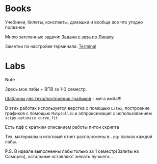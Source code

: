 # Books

Учебники, билеты, конспекты, домашки и вообще все что угодно полезное

Мною затеханные задачи: [Задачи с экза по Линалу](./Notes/Tasks_linal_2015.pdf)

Заметки по настройке терминала: [Terminal](./Notes/Terminal/)

# Labs

> [!Note]
> Здесь мои лабы + ВПВ за 1-3 семестр.

[Шаблоны для теха/построения графиков](./Labs/patterns/) - мега имба!!!

В этих работах используется верстка с помощью `Latex`, построение графиков с помощью `Matplotlib` и аппроксимация с использованием `scipy.optimize.curve_fit`

Есть пдф с кратким описанием работы питон скрипта

Тех, материалы и итоговый отчет расположены в `.zip` папках каждой лабы.

P.S. В идеале выполненны лабы только за 1 семестр(Залиты на Саморез), остальные оставляют желать лучшего...
